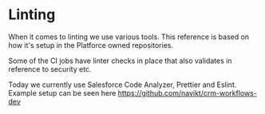 # Linting
When it comes to linting we use various tools. This reference is based on how it's setup in the Platforce owned repositories.

Some of the CI jobs have linter checks in place that also validates in reference to security etc.

Today we currently use Salesforce Code Analyzer, Prettier and Eslint.
Example setup can be seen here <https://github.com/navikt/crm-workflows-dev>

